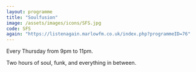 ```yaml
---
layout: programme
title: "Soulfusion"
image: /assets/images/icons/SFS.jpg
code: SFS
again: "https://listenagain.marlowfm.co.uk/index.php?programmeID=76"
---
```


Every Thursday from 9pm to 11pm.

Two hours of soul, funk, and everything in between.
